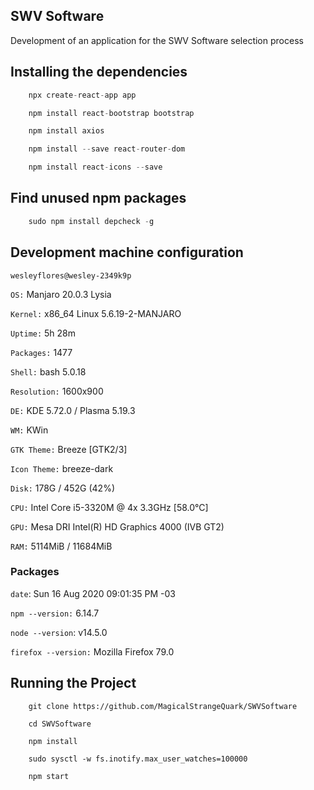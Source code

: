 ## SWV Software

Development of an application for the SWV Software selection process

## Installing the dependencies

```typescript
    npx create-react-app app

    npm install react-bootstrap bootstrap

    npm install axios

    npm install --save react-router-dom

    npm install react-icons --save
```

## Find unused npm packages

```typescript
    sudo npm install depcheck -g
```

## Development machine configuration

`wesleyflores@wesley-2349k9p`

`OS:` Manjaro 20.0.3 Lysia

`Kernel:` x86_64 Linux 5.6.19-2-MANJARO

`Uptime:` 5h 28m

`Packages:` 1477

`Shell:` bash 5.0.18

`Resolution:` 1600x900

`DE:` KDE 5.72.0 / Plasma 5.19.3

`WM:` KWin

`GTK Theme:` Breeze [GTK2/3]

`Icon Theme:` breeze-dark

`Disk:` 178G / 452G (42%)

`CPU:` Intel Core i5-3320M @ 4x 3.3GHz [58.0°C]

`GPU:` Mesa DRI Intel(R) HD Graphics 4000 (IVB GT2)

`RAM:` 5114MiB / 11684MiB

### Packages

`date`: Sun 16 Aug 2020 09:01:35 PM -03

`npm --version:` 6.14.7

`node --version`: v14.5.0

`firefox --version:` Mozilla Firefox 79.0

## Running the Project

```
    git clone https://github.com/MagicalStrangeQuark/SWVSoftware

    cd SWVSoftware

    npm install

    sudo sysctl -w fs.inotify.max_user_watches=100000

    npm start
```
